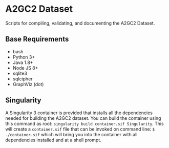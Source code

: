 # A2GC2 Dataset

Scripts for compiling, validating, and documenting the A2GC2 Dataset.

## Base Requirements

* bash
* Python 3+
* Java 1.8+
* Node JS 8+
* sqlite3
* sqlcipher
* GraphViz (dot)

## Singularity

A Singularity 3 container is provided that installs all the dependencies needed for building the A2GC2 dataset. You can build the container using this command as root: `singularity build container.sif Singularity`. This will create a `container.sif` file that can be invoked on command line: `$ ./container.sif` which will bring you into the container with all dependencies installed and at a shell prompt.
